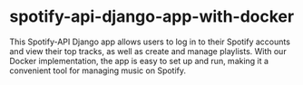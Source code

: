 # spotify-api-django-app-with-docker
This Spotify-API Django app allows users to log in to their Spotify accounts and view their top tracks, as well as create and manage playlists. With our Docker implementation, the app is easy to set up and run, making it a convenient tool for managing music on Spotify.
